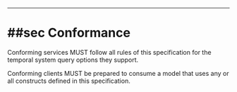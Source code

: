 -------

# ##sec Conformance

Conforming services MUST follow all rules of this specification for the
temporal system query options they support.

Conforming clients MUST be prepared to consume a model that uses any or
all constructs defined in this specification.
